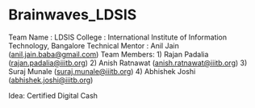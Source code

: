 Brainwaves_LDSIS
================
Team Name : LDSIS
College : International Institute of Information Technology, Bangalore
Technical Mentor : Anil Jain  (anil.jain.baba@gmail.com)
Team Members: 1) Rajan Padalia (rajan.padalia@iiitb.org)
              2) Anish Ratnawat (anish.ratnawat@iiitb.org)
              3) Suraj Munale (suraj.munale@iiitb.org)
              4) Abhishek Joshi (abhishek.joshi@iiitb.org)
              
Idea: Certified Digital Cash



